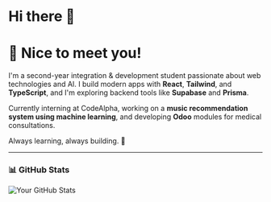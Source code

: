 # Hi there 👋
# 👋 Nice to meet you!

I'm a second-year integration & development student passionate about web technologies and AI. I build modern apps with **React**, **Tailwind**, and **TypeScript**, and I'm exploring backend tools like **Supabase** and **Prisma**.

Currently interning at CodeAlpha, working on a **music recommendation system using machine learning**, and developing **Odoo** modules for medical consultations.

Always learning, always building. 🚀

---

### 📊 GitHub Stats

![Your GitHub Stats](https://github-readme-stats.vercel.app/api?username=YourGitHubUsername&show_icons=true&theme=default&hide_title=true)
